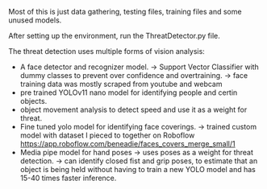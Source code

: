 Most of this is just data gathering, testing files, training files and some unused models.

After setting up the environment, run the ThreatDetector.py file.

The threat detection uses multiple forms of vision analysis:  
  - A face detector and recognizer model.
     -> Support Vector Classifier with dummy classes to prevent over confidence and overtraining.
     -> face training data was mostly scraped from youtube and webcam
  - pre trained YOLOv11 nano model for identifying people and certin objects.
  - object movement analysis to detect speed and use it as a weight for threat.
  - Fine tuned yolo model for identifying face coverings.
     -> trained custom model with dataset I pieced to together on Roboflow <https://app.roboflow.com/beneadie/faces_covers_merge_small/1>
  - Media pipe model for hand poses
     -> uses poses as a weight for threat detection.
     -> can identify closed fist and grip poses, to estimate that an object is being held without having to train a new YOLO model and has 15-40 times faster inference.
